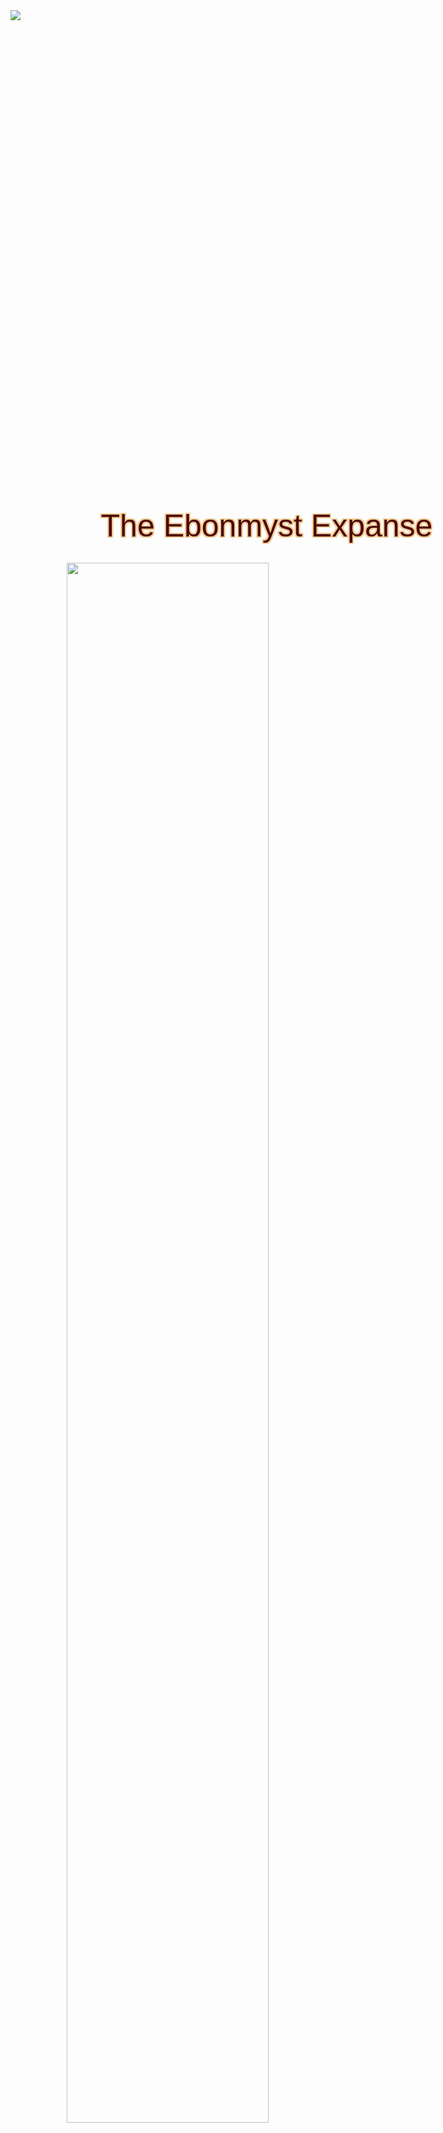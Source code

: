 <style>
/* Created by Apostol Apostolov. V.1.041 7th of March 2020.  */
/* For support, join Grit and Glory Discord at https://discord.gg/ZDtCmhm */
/* Please do not remove this message. It allows people who copy the template from your work get dev support. */
/* It also helps others find newer version of the template by comparing the version number with their own    */

/* Fonts */
@import url('https://fonts.googleapis.com/css?family=Eczar:800|Roboto+Condensed|Tauri|Teko:500|Changa+One|Gelasio|DM+Serif+Text:400i&display=swap'); /* Loads fonts from Google Web Fonts. Add additional @import if you license web fonts from elsewhere (such as from Monotype) */

/* Proper Printing */
@media print { .phb { height: 279.4mm; width: 215.9mm; } }

/* Background */
/* Sets two backgrounds. First image is the image margin column on each page, the second is the Pathfinder signature parchment. You can change the image margin depending on the content of your book but I suggest that you use the Imgur image I am using and just change the picture in the upper frame. I had to redesign the whole image margin and just using one from a Paizo PDF will not fit the whole length. On odd pages the parchment is horizontall flipped to emphasize odd and even pages. */
.phb{ background-image: url('https://www.gmbinder.com/images/2B04yOU.png'), url('https://www.gmbinder.com/images/Nrkf77U.jpg'); background-size: 97px, 822px; background-repeat:no-repeat; }
.phb:nth-child(odd){ background-image: url('https://www.gmbinder.com/images/8hcD3pd.png'), url('https://www.gmbinder.com/images/EABESdy.png'); background-size: 97px, 820px; background-repeat:no-repeat; background-position:right, center; }

/* Cover */
.cover-title { font-family: 'Eczar', sans-serif !important; color:#4E0707; border-color:#EFCD98; border 10px; text-shadow: 1px 1px 0 #EFCD98, -1px 1px 0 #EFCD98, 1px -1px 0 #EFCD98, -1px -1px 0 #EFCD98, 0px 1px 0 #EFCD98, 0px -1px 0 #EFCD98, -1px 0px 0 #EFCD98, 1px 0px 0 #EFCD98, 2px 2px 0 #EFCD98, -2px 2px 0 #EFCD98, 2px -2px 0 #EFCD98, -2px -2px 0 #EFCD98, 0px 2px 0 #EFCD98, 0px -2px 0 #EFCD98, -2px 0px 0 #EFCD98, 2px 0px 0 #EFCD98, 1px 2px 0 #EFCD98, -1px 2px 0 #EFCD98, 1px -2px 0 #EFCD98, -1px -2px 0 #EFCD98, 2px 1px 0 #EFCD98, -2px 1px 0 #EFCD98, 2px -1px 0 #EFCD98,-2px -1px 0 #EFCD98; font-size:7em; text-align: center; width:820px;}
.phb#p1 {background-image: url('https://www.gmbinder.com/images/Nrkf77U.jpg'); background-size: 822px;} /* Fix for image-less covers */

/* Page Numbers */
.phb:after { background-image:url('https://www.gmbinder.com/images/O3hOuX8.png?1') !important; background-size: 100px; background-repeat:no-repeat; z-index:-1; margin-bottom: 5px; margin-left: -25px; } /* Styles the box used by page number */
.phb:nth-child(odd):after { transform: rotate(180deg); margin-bottom: 21px; margin-left: 25px; }
.pageNumber.auto { font-family: 'Tauri', sans-serif; color:#58180D; font-size:2em; border-color:#EFCD98; border 10px; text-shadow: 1px 1px 0 #EFCD98, -1px 1px 0 #EFCD98, 1px -1px 0 #EFCD98, -1px -1px 0 #EFCD98, 0px 1px 0 #EFCD98, 0px -1px 0 #EFCD98, -1px 0px 0 #EFCD98, 1px 0px 0 #EFCD98, 2px 2px 0 #EFCD98, -2px 2px 0 #EFCD98, 2px -2px 0 #EFCD98, -2px -2px 0 #EFCD98, 0px 2px 0 #EFCD98, 0px -2px 0 #EFCD98, -2px 0px 0 #EFCD98, 2px 0px 0 #EFCD98, 1px 2px 0 #EFCD98, -1px 2px 0 #EFCD98, 1px -2px 0 #EFCD98, -1px -2px 0 #EFCD98, 2px 1px 0 #EFCD98, -2px 1px 0 #EFCD98, 2px -1px 0 #EFCD98,-2px -1px 0 #EFCD98;} /* Styles the automatically generated page number */
.phb#p1 {counter-reset: phb-page-numbers 0;} /* Allows you to start the page count from a value different than 1st page. Change 0 to the value you want to add to the page number on the 1st page */
.phb#p1 .pageNumber.auto { display:none } /* Hides the page number on the cover page. Remove "none" if you don't use a cover page */
.phb#p1:after { display:none } /* Hides the box used by the page number on the cover page. Remove "none" if you don't use a cover page */

/* Headers */
.phb h1, .phb h2 {font-family: 'Eczar', sans-serif;} /* No Taroca, unless you license it yourself */
.phb h1 {text-align: center;font-size: 5em; margin-bottom:30px;}
.phb h2 {color:#02256E;font-size: 2.25em;}
.phb h3, .phb h4, .phb h5 {font-family: 'Tauri', sans-serif;}
.phb h3 {font-family: 'Teko', sans-serif; font-size: 2em; border-bottom:0px}
.phb h4 {color:#000000;border-bottom:1px solid #000000;margin-bottom:0px; text-transform:uppercase; }
.phb h5 { text-transform:uppercase; }
.phb h6 {background-color:#002664; color:#EDE3C8;border-bottom:1px solid #002664;margin-bottom:5px; padding-left:8px; padding-top:5px; padding-bottom:3px;font-size: 1.25em;font-family: 'Tauri', sans-serif; text-transform:uppercase; border-radius: 12px 12px 0px 0px;}

/* Content */
.phb, .phb p, .phb p+p, .phb ul, .phb ol {font-family:'Gelasio', sans-serif; text-align: justify; text-justify: inter-character; line-height:1.4;}
.phb hr+section blockquote{background : white;}
.flavor {font-family: 'DM Serif Text', serif !important; text-align: justify; text-justify: inter-character; font-size: 1.25em; line-height: 1.4; padding-bottom:8px; padding-left:10px; padding-right:10px; }
.subtitle { font-size: 1.4em; color: #5E0000 !important; background-color:transparent !important; margin-top:-30px; margin-bottom:px !important; margin-right:10px !important; margin-left:10px !important; background-image: url('https://www.gmbinder.com/images/5uPOPvf.png'); background-position:bottom; background-repeat:no-repeat; padding-bottom:35px; background-size:800px; }

/* Tables */
.phb table { background-color: #F5EFE0; margin-bottom:0px; }
.phb table th { background-color: #5E0000; color:white; padding-top:4px; }
.phb table tbody tr:nth-child(odd) { background-color: #EDE3C8 }
.phb table tbody, .phb table th { font-family: 'Roboto Condensed', sans-serif;  }
.tablefooter { background-color:#E6D8B0 !important; }

/* Actions */
.label {font-family: 'Tauri', sans-serif; float: right; text-align:right; inline-block; font-size:.4cm; color:black; margin-bottom:-3px; text-transform:uppercase; border: 0px;}

/* Keywords */
.taglist {height:22px; }
.tag {font-family: 'Roboto Condensed', sans-serif; border-color:#DAC68A; border: 1px solid #DAC68A; border-left: 2px solid #DAC68A; border-right: 2px solid #DAC68A; border-radius:2px; background-color:#58180D; color:white; text-align:center; margin-top:2px; margin-right:2px; min-width:30px; float:left; margin-bottom:-5px; padding-left:3px; padding-right:3px; text-transform:uppercase; }
/*Keyword for Rarities */
.uncommon {background-color:#98513D !important;}
.rare {background-color:#002664 !important;}
.unique {background-color:#54166E !important;}
/* Keyword for Creatures */
.align {background-color:#576293 !important;}
.size {background-color:#3B7B59 !important;}

/* Compact Rules */
.rule, .rule p, .rule p+p {font-family: 'Roboto Condensed', sans-serif; line-height:1.4; }
.rule p, .rule p+p { text-indent:1.5em; line-height:1.4; font-size:100%; }
p .oneaction  { margin-top:-0px; margin-bottom:-0px; width:14px; margin-right:-1px; margin-left:-1px; }
p .twoaction { margin-top:-0px; margin-bottom:-0px; height:22px; width:24px; margin-right:-1px; margin-left:-1px; }
p .threeaction { margin-top:0px; margin-bottom:-0px; height:28px; width:32px; margin-right:-1px; margin-left:-1px; }
h5 .oneaction, h4 .oneaction  { margin-top:-10px; margin-bottom:-6px; width:16px; margin-right:-1px; margin-left:-1px; }
h5 .twoaction, h4 .twoaction { margin-top:-10px; margin-bottom:-6px; height:26px; width:28px; margin-right:-1px; margin-left:-1px; }
h5 .threeaction, h4 .threeaction { margin-top:-10px; margin-bottom:-6px; height:34px; width:38px; margin-right:-1px; margin-left:-1px; }
.rule .oneaction  { width:14px; margin-top:-6px; margin-bottom:-6px; margin-right:-1px; margin-left:-1px; }
.rule .twoaction { height:22px; width:24px; margin-top:-6px; margin-bottom:-6px; margin-right:-1px; margin-left:-1px;}
.rule .threeaction { height:28px; width:32px; margin-top:-7px; margin-bottom:-6px; margin-right:-1px; margin-left:-1px; }
.result {font-family: 'Roboto Condensed', sans-serif; padding-left: 1.5em;text-indent:-1.5em;}
.ability {font-family: 'Roboto Condensed', sans-serif; padding-left: 1.5em;text-indent:-1.5em;}
.abilityname { font-weight: bold; }
.r4:before { content: "Critical Success "; font-weight: bold; }
.r3:before { content: "Success "; font-weight: bold; }
.r2:before { content: "Failure "; font-weight: bold; }
.r1:before { content: "Critical Failure "; font-weight: bold; }
/* Boxed Containers */
.box {border-bottom:1px solid #000000; hyphens: manual; hyphens: auto; word-break: break-word; } /* Normal boxes just put a separator line at the bottom */
.reqbox {border-bottom:1px solid #000000;padding-left: 1.5em;text-indent:-1.5em; hyphens: manual; overflow-wrap: break-word; overflow: hidden; } /* Boxes for requirements and prerequisites require the Pathfinder signature identation */
.tab {text-indent:1.5em;  }
/* Labels for Feats and Actions */
.prereq:before { content: "Prerequisites "; font-weight: bold; }
.req:before { content: "Requirements "; font-weight: bold; }
.name { font-style:italic; }
.name:before { content: "Name "; font-weight: bold; font-style:normal; }
.name:after { content: "; "; }
.hands:before { content: "Hands "; font-weight: bold; }
.hands:after { content: "; "; }
/*Labels for Spells */
.traditions:before { content: "Traditions "; font-weight: bold; }
.cast:before { content: "Cast "; font-weight: bold; }
.range { float:left; margin-right:20px;  }
.range:before { content: "Range "; font-weight: bold; }
.range:after { content: ";"; }
.targets:before { content: "Targets "; font-weight: bold; }
.area:before { content: "Area "; font-weight: bold; }
.savingthrow:before { content: "Saving Throw "; font-weight: bold; }
.trigger:before { content: "Trigger "; font-weight: bold; }
.trigger:after { content: "; "; }
.duration:before { content: "Duration "; font-weight: bold; }
.heightened:before { content: "Heightened "; font-weight: bold; }
.heightenedp1:before { content: "Heightened (+1) "; font-weight: bold; }
.heightenedp2:before { content: "Heightened (+2) "; font-weight: bold; }
.heightenedp3:before { content: "Heightened (+3) "; font-weight: bold; }
.heightenedp4:before { content: "Heightened (+4) "; font-weight: bold; }
.heightened1:before { content: "Heightened (1st) "; font-weight: bold; }
.heightened2:before { content: "Heightened (2nd) "; font-weight: bold; }
.heightened3:before { content: "Heightened (3rd) "; font-weight: bold; }
.heightened4:before { content: "Heightened (4th) "; font-weight: bold; }
.heightened5:before { content: "Heightened (5th) "; font-weight: bold; }
.heightened6:before { content: "Heightened (6th) "; font-weight: bold; }
.heightened7:before { content: "Heightened (7th) "; font-weight: bold; }
.heightened8:before { content: "Heightened (8th) "; font-weight: bold; }
.heightened9:before { content: "Heightened (9th) "; font-weight: bold; }
.heightened10:before { content: "Heightened (10th) "; font-weight: bold; }
/*Labels for Spells */
.perception:before { content: "Perception "; font-weight: bold; }
.languages:before { content: "Languages "; font-weight: bold; }
.skills:before { content: "Skills "; font-weight: bold; }
.str { float:left; margin-right:19px;  }
.str:before { content: "Str "; font-weight: bold; }
.str:after { content: "; "; }
.dex { float:left; margin-right:19px;  }
.dex:before { content: "Dex "; font-weight: bold; }
.dex:after { content: "; "; }
.con { float:left; margin-right:19px;  }
.con:before { content: "Con "; font-weight: bold; }
.con:after { content: "; "; }
.int { float:left; margin-right:19px;  }
.int:before { content: "Int "; font-weight: bold; }
.int:after { content: "; "; }
.wis { float:left; margin-right:19px;  }
.wis:before { content: "Wis "; font-weight: bold; }
.wis:after { content: "; "; }
.cha:before { content: "Cha "; font-weight: bold; }
.ac { float:left; margin-right:19px;  }
.ac:before { content: "AC "; font-weight: bold; }
.ac:after { content: "; "; }
.fort { float:left; margin-right:19px;  }
.fort:before { content: "Fort "; font-weight: bold; }
.fort:after { content: "; "; }
.ref { float:left; margin-right:19px;  }
.ref:before { content: "Ref "; font-weight: bold; }
.ref:after { content: "; "; }
.will:before { content: "Will "; font-weight: bold; }
.hp:before { content: "HP "; font-weight: bold; }
.hp:after { content: "; "; }
.bt:before { content: "BT "; font-weight: bold; }
.bt:after { content: "; "; }
.hardness:before { content: "Hardness "; font-weight: bold; }
.hardness:after { content: "; "; }
.immunities:before { content: "Immunities "; font-weight: bold; }
.immunities:after { content: "; "; }
.weaknesses:before { content: "Weaknesses "; font-weight: bold; }
.weaknesses:after { content: "; "; }
.resistances:before { content: "Resistances "; font-weight: bold; }
.speed { clear:left; }
.speed:before { content: "Speed "; font-weight: bold; }
.melee:before { content: "Melee "; font-weight: bold; }
.melee:after { content: ", "; }
.ranged:before { content: "Ranged "; font-weight: bold; }
.ranged:after { content: ", "; }
.damage { word-break: break-all; }
.damage:before { content: "Damage "; font-weight: bold; }
.innatespells { font-weight: bold; }
.innatespells:after { content: " Innate Spells ";  font-weight: bold; }
.preparedspells { font-weight: bold; }
.preparedspells:after { content: " Prepared Spells ";  font-weight: bold; }
.dc:before { content: "DC ";  }
.dc:after { content: ", ";  }
.spellattack:before { content: "attack ";  }
.spellattack:after { content: "; ";  }
.sp1, .sp2, .sp3, .sp4, .sp5, .sp6, .sp7, .sp8, .sp9, .sp10, .can1, .can2, .can3, .can4, .can5, .can6, .can7, .can8, .can9, .can10 { font-style: italic; }
.sp1:before { content: " 1st "; font-weight: bold; font-style: normal; }
.sp2:before { content: " 2nd "; font-weight: bold; font-style: normal; }
.sp3:before { content: " 3rd "; font-weight: bold; font-style: normal; }
.sp4:before { content: " 4th "; font-weight: bold; font-style: normal; }
.sp5:before { content: " 5th "; font-weight: bold; font-style: normal; }
.sp6:before { content: " 6th "; font-weight: bold; font-style: normal; }
.sp7:before { content: " 7th "; font-weight: bold; font-style: normal; }
.sp8:before { content: " 8th "; font-weight: bold; font-style: normal; }
.sp9:before { content: " 9th "; font-weight: bold; font-style: normal; }
.sp10:before { content: " 10th "; font-weight: bold; font-style: normal; }
.can1:before { content: " Cantrips (1st) "; font-weight: bold; font-style: normal; }
.can2:before { content: " Cantrips (2nd) "; font-weight: bold; font-style: normal; }
.can3:before { content: " Cantrips (3rd) "; font-weight: bold; font-style: normal; }
.can4:before { content: " Cantrips (4th) "; font-weight: bold; font-style: normal; }
.can5:before { content: " Cantrips (5th) "; font-weight: bold; font-style: normal; }
.can6:before { content: " Cantrips (6th) "; font-weight: bold; font-style: normal; }
.can7:before { content: " Cantrips (7th) "; font-weight: bold; font-style: normal; }
.can8:before { content: " Cantrips (8th) "; font-weight: bold; font-style: normal; }
.can9:before { content: " Cantrips (9th) "; font-weight: bold; font-style: normal; }
.can10:before { content: " Cantrips (10th) "; font-weight: bold; font-style: normal; }
/* Labels for Hazards */
.stealth:before { content: "Stealth "; font-weight: bold; }
.description:before { content: "Description "; font-weight: bold; }
.disable:before { content: "Disable "; font-weight: bold; }
.routine:before { content: "Routine "; font-weight: bold; }
.reset:before { content: "Reset "; font-weight: bold; }
/* Labels for Items */
.price:before { content: "Price "; font-weight: bold; }
.usage:before { content: "Usage "; font-weight: bold; }
.usage:after { content: "; ";  }
.bulk:before { content: "Bulk "; font-weight: bold; }
.bulk:after { content: "; ";  }
.type { font-style:italic; }
.type:before { content: "Type "; font-weight: bold; font-style:normal; }
.level:before { content: "Level "; font-weight: bold; }
.activate:before { content: "Activate "; font-weight: bold; }
.activate:after { content: "; ";  }
.effect:before { content: "Effect "; font-weight: bold; }
.onset:before { content: "Onset "; font-weight: bold; }
.maxduration:before { content: "Maximum Duration "; font-weight: bold; }
.stage1:before { content: "Stage 1 "; font-weight: bold; }
.stage2:before { content: "Stage 2 "; font-weight: bold; }
.stage3:before { content: "Stage 3 "; font-weight: bold; }
.stage4:before { content: "Stage 4 "; font-weight: bold; }
.stage5:before { content: "Stage 5 "; font-weight: bold; }
.stage6:before { content: "Stage 6 "; font-weight: bold; }
.craftrequirements:before { content: "Craft Requirements "; font-weight: bold; }
.savingthrow:after, .onset:after, .maxduration:after, .stage1:after, .stage2:after, .stage3:after, .stage4:after, .stage5:after, .stage6:after, .level:after, .type:after { content: "; "; }
.quantity:before { content: "Quantity "; font-weight: bold; }
.quantity:after { content: "; "; }
.ammunition:before { content: "Ammunition "; font-weight: bold; }
.special:before { content: "Special "; font-weight: bold; }
.sageadvice:before { content: "Developer Feedback "; font-weight: bold; }
.damage:before { content: "Damage "; font-weight: bold; }
.damage:after { content: "; ";  }
.thrown:before { content: "thrown "; font-weight: bold; }
.criticalspecialization:before { content: "Critical Specialization "; font-weight: bold; }

/* Sidebar */
.smallsidebar { background-image: url("https://pf2.easytool.es/sheets/boxBorder2.png"); background-size: 350px; background-repeat:no-repeat; margin-left:-1em; margin-right:-3em; padding-left:2.6em; padding-right:3em; padding-top:2.5em; display:inline-block; padding-bottom:40px; }
.smallsidebar h5 { text-align:center; padding-bottom:10px; text-transform:uppercase; }
.smallsidebar p, .smallsidebar p+p { background-color: #DBD1BC; font-family: 'Roboto Condensed', sans-serif; margin-left:-10px; padding-left:13px; margin-right:-8px; padding-right:12px; width:309px; margin-top:-11px; }

/* Dual Sidebar */
.dualsidebar { background-image: url("https://www.gmbinder.com/images/M2t21DV.png"), url("https://www.gmbinder.com/images/sVseLe2.png"); background-position: -10% 100%, top left; background-size: 705px,705px; background-repeat:no-repeat; margin-left:0.7em; padding-left:1.75em; padding-right:3.5em; padding-top:3.2em; padding-bottom:40px; margin-right:-35px;}
.phb:nth-child(odd) .dualsidebar { margin-left:-25px !important; margin-right:0px; padding-left:3.5em; padding-right:2em; } /* This code moves tables 35px right on odd pages, avoiding the table overlapping the page's image margin */
.dualsidebar h5 { text-align:center; background-color: #C4B8A0; margin-left:px; margin-right:px; padding-bottom: 8px; margin-top:5px; margin-bottom:-2px; }
.dualsidebar p, .dualsidebar p+p { background-color: #C4B8A0; font-family: 'Roboto Condensed', sans-serif; margin-left:-17px; padding-left:13px; margin-right:-15px; padding-right:12px; }

/* Red Sidebar */
.redsidebar { border-image-slice:35 41 37 41 fill;border-image-width:60px 60px 60px 60px;border-image-outset:0px 0px 0px 0px;border-image-repeat:stretch stretch;border-image-source:url("https://www.gmbinder.com/images/Gl8LTE9.png"); border-top:32px solid; border-bottom: 32 solid; margin-left:-3em; margin-right:-3em; padding-left:2.6em; padding-right:3em; padding-top:1.5em; padding-bottom:40px;}
.redsidebar h2 { font-family: 'Eczar', sans-serif; text-align:center; color:#CFBF80; background-color: #5E0000; margin-left:-px; margin-right:-8px; padding-bottom: 8px; margin-top:-5px; margin-bottom:-2px; font-size:1.5em; }
.redsidebar h3 { font-family: 'Eczar', sans-serif; text-align:center; color:WHITE; background-color: #5E0000; margin-left:-px; margin-right:-8px; padding-bottom: 8px; margin-top:-5px; margin-bottom:-2px; font-size:2em; }
.redsidebar h3 span { text-align:left; }
.redsidebar img { height: 450px; margin-top:-30px; align:right; display: block; margin-left: auto; margin-right: auto; }
.redsidebar h5 { text-align:left; color:white; background-color: #5E0000; margin-left:-px; margin-right:-8px; padding-bottom: 8px; margin-top:7px; margin-bottom:-2px; }
.redsidebar p, .redsidebar p+p, .redsidebar .flavor, .dualredsidebar .flavor { background-color: #5E0000; color:white; font-family: 'Roboto Condensed', sans-serif; margin-left:-13px; padding-left:13px; margin-right:-8px; padding-right:-12px; }
.redseparatorfull { background-image: url("https://www.gmbinder.com/images/gRfVwlG.png"); background-size:390px; height:35px; margin-right:-20px; margin-left:-14px; margin-top:-6px; }
.redseparatorsmall { background-image: url("https://www.gmbinder.com/images/LlbSin0.png"); background-size:375px; background-position:top center; height:4px; margin-bottom:5px; margin-top:-5px;  margin-right:-20px; margin-left:-14px; }
.redsidebar .toc { background-image: url("https://www.gmbinder.com/images/Lw65fTb.png"), url("https://www.gmbinder.com/images/kCLyCck.png"); background-position: bottom right, top; background-size: 392px,392px; background-repeat:no-repeat;  }

/* Dual Red Sidebar */
.dualredsidebar { background-image: url("https://www.gmbinder.com/images/JwtgIpO.png"), url("https://www.gmbinder.com/images/SXJd6Hg.png"); background-position: bottom left, top left; background-size: 705px,705px; background-repeat:no-repeat; margin-left:0.7em; margin-right:-3em; padding-left:2.6em; padding-right:3em; padding-top:3.2em; padding-bottom:30px;}
.dualredsidebar h5 { text-align:center; color:white; background-color: #5E0000; margin-left:px; margin-right:px; padding-bottom: 8px; margin-top:5px; margin-bottom:-2px; }
.dualredsidebar p, .dualredsidebar p+p { background-color: #5E0000; color:white; font-family: 'Roboto Condensed', sans-serif; margin-left:-9px; padding-left:0px; margin-right:-6px; padding-right:12px; }
.phb:nth-child(odd) .dualredsidebar { margin-left:-25px !important; margin-right:-21px; padding-left:45px;} /* This code moves tables 35px right on odd pages, avoiding the table overlapping the page's image margin */
.dualredsidebar .flavor, .dualredsidebar h5 { margin-left:-15px !important; margin-right:15px !important; }

/* Wide Page Sidebar */
.widepage {display: grid; grid-template-columns: 530px 250px; } /* Creates a grid with two columns with variable width. The sidebar column is on the right. */
.phb:nth-child(odd) .widepage {margin-left:-30px; } /* Moves the wide page grid to the right on odd pages */
.widepageright {display: grid; grid-template-columns: 250px 530px; } /* Creates a grid with two columns with variable width. The sidebar column is on the left. */
.phb:nth-child(odd) .widepageright {margin-left:-30px; }  /* Moves the wide page grid to the right on odd pages */
.widebar { }
.thinbar { color:#5E0004; font-size: 0.9em; margin-top:0px; margin-left:10px; padding-left:10px; margin-right:65px; border-left: 1px solid #5E0004; }
.widebarright { margin-left:-50px; margin-right:60px; }
.thinbarright { color:#5E0004; font-size: 0.9em; margin-top:0px; margin-right:10px; padding-right:10px; margin-right:65px; border-right: 1px solid #5E0004; }
.thinbar h3, .thinbarright h3 { font-size:2em;font-weight: normal; } /* Sidebars use a smaller heading 3, so bold weight needs to be removed */
.thinbar p, .thinbar p+p, .thinbar ul, .thinbar ol { font-family: 'Roboto Condensed', sans-serif;  }

/* table of contents */
.toc { padding-left:40px;padding-right:45px; margin-left:-37px; }
.toc a {
 color: #F2EFEA !important;	/*toc specifically wants black text. This resets the headers*/}
.toc li span:nth-child(2){ /*Allow dot leaders to fill remaining space but not overlap*/
 width: auto;
 overflow: hidden;
 white-space: nowrap;
 display: block;
 font-family: 'Roboto Condensed', sans-serif;}
.toc li span:nth-child(2):after{
 font-family: 'Roboto Condensed', sans-serif;
 font-size: 0.317cm;
 font-weight: normal;
 color: #F2EFEA;
 content:" ........................................" "........................................." ".........................................";}
.toc li span:first-child{ /*Remove any header styles from page numbers*/
 float: right;
 font-family: 'Roboto Condensed', sans-serif;
 font-size: 0.317cm;
 font-weight: normal;
 color: #F2EFEA;
 margin-left: 1px; /*Leaves a small space between page numbers and dot leaders*/}
/*Special cases for headings*/
.toc li h3 span:nth-child(2):after{content: " ";/*Remove dot leaders on h3*/}
.toc li h3 {
 margin-bottom: 4px !important;	/*Special spacing for h3*/
 margin-top: 10px !important;
 line-height: initial !important; /*For some reason Multi-line h3 line spacing changed*/}
.toc li h3 span:first-child{line-height: 1.8em !important; /*Line page numbers up with Multi-line h3 better*/}
.toc ul ul {margin-left: 10px !important; font-size: 0.375cm; /*Original lists intented too much*/}
.toc>ul>li {margin-bottom: initial !important; /*margin for list items needs to be removed or 0*/}

/* Fixes */
.phb:after { content: ""; } /*  Removes Wizards of the Coast disclaimer. I should probably add OGL disclaimer. */
.phb {padding-bottom:0.5cm;} /* Minimizes the bottom padding of pages so that less content spills across columns */
.dualsidebarfix { margin-left:-65px; margin-right:75px; margin-top:-40px; padding-bottom:40px; } /* Dual Sidebars needs repositioning of two column content */
.phb#p1 { padding-left: 0px; padding-right:0px; } /* Remove this if you do not use a cover */
.phb:nth-child(even) { padding-left: 75px; padding-right:1.5cm }
.phb:nth-child(odd) { padding-left: 55px; padding-right:75px; }

/* Paizo Compatibility Fixes */
/* .pathfinderlogo { display:none; } */
/* .secondedition { display:none; } */
.bookcover { display:none; }
/* .phb#p1, .phb, .phb:nth-child(odd) {background-image: none; background-color:#EFECE7;} */
/* .phb:after { display:none; } */
/* The following lines remove the Page Margin Bauble completely */
.p.hb { background-image: url('https://www.gmbinder.com/images/sPk1xm4.png'), url('https://www.gmbinder.com/images/EABESdy.png'); }
.p.hb:nth-child(odd) { background-image: url('https://www.gmbinder.com/images/4PiRxoX.png'), url('https://www.gmbinder.com/images/EABESdy.png'); }
/* The following lines put a non-Paizo Dragon in the Page Margin Bauble */
.phb { background-image: url('https://www.gmbinder.com/images/REmFBe1.png'), url('https://www.gmbinder.com/images/EABESdy.png'); }
.phb:nth-child(odd) { background-image: url('https://www.gmbinder.com/images/IQwl0gO.png'), url('https://www.gmbinder.com/images/EABESdy.png'); }
/* .amiri { opacity: 0.0; } */

</style>

<!-- Document Start -->

<img src='https://www.gmbinder.com/images/xKmAQtK.jpg' class='cover-image'>

<div class='cover-title' style='margin-top:780px;font-size:50px '>The Ebonmyst Expanse</div>

<img src='https://www.gmbinder.com/images/NUdbnd3.png' class='pathfinderlogo cover-image' style="width:80%;margin-left:90px;margin-top:30px">

<img src='https://www.gmbinder.com/images/4wBBdP2.png' class='covertitle cover-image' style="width:35%;margin-left:520px;margin-top:970px">

<img src='https://www.gmbinder.com/images/7JHDdb0.png' class='secondedition cover-image' style="width:35%;margin-left:532px;margin-top:0px">

<div class='secondedition cover-header' style="font-family: 'Eczar', sans-serif; margin-top:-32px; margin-left:-240px; color:#5E0000; border:0px; font-size: 1.1em; text-shadow: 0px 0px 0px; text-align:right; ">SECOND EDITION</div>

\pagebreakNum



<div style="text-align:center; margin-top:50px;">

## The Ebonmyst Expanse: Player Handout

</div>

Welcome to the world of The Ebonmyst Expanse, a homebrewed adventure for Pathfinder 2e. This document will supply you with the necessary knowledge needed to create your new character within this world.

### Copyrighted Content

Most artwork and visual layout elements in this template are copyrighted by Paizo Inc. and are used for demonstration purposes only. If you plan to distribute homebrew material using this template you must remove all elements that are copyrighted: page border, parchment background and the sidebar backgrounds. However, you may use this template to share homebrew with your players, as is.

**Cover:** *"Pathfinder Roleplaying Game"* by David Alvarez is licensed under **CC BY-NC 4.0**.

### Fonts Used

Paizo uses multiple commercial fonts for their signature **Corebook** layout. I have been able to find fitting equivalents available for non-commercial use via Google Web Fonts.

The only exception is the font **Taroca** used in Pathfinder Corebook for book name and chapter and section titles. This font has unique design and is without alternative. It can be licensed from [Monotype](https://www.myfonts.com/fonts/bluevinyl/taroca/) as Web Font. It costs $28.00 and allows you 10,000 page views per month, more than enough if you do not share the GMBinder link but instead use it only to print PDFs. To implement it, add the @import code in the template style, then change all references to *Eczar* font with *Taroca Regular*.

### Get Support

This book is created and maintained by VulgarBear. You can find me on **The Tabletop Room** discord.

<center><img src="https://www.gmbinder.com/images/4aNOoiD.png" style="width:180px;"></center><br>

The book is produced with the use of [GMBinder](https://gmbinder) but version management is held on [Gitlab](https://gitlab.com/VulgarBear/the-ebonmyst-expanse-handout), if you have an issue with the book.

\columnbreak

<div class="redsidebar toc">

## TABLE OF CONTENTS

<div class="flavor">Use this column to create a table of contents so readers navigate through your rulebook with a click. The page number or range of pages must be put in the SPAN and also in the hyperlink field at the end of each entry. When printed to a PDF, these links will still work.</div>

<div class="flavor">An alternative method of maintaining Table of Contents entries is to check the raw HTML of the document for the exact naming of section tags. By using section tags instead of pages, the entries will update as your content is pushed to a new page.</div>

- ### [<span></span><span>Chapter One</span>](#p3)
  - [<span>4</span><span>Section One</span>](#p4)
  - [<span>5</span><span>Section Two</span>](#p5)
  - [<span>6</span><span>Section Three</span>](#p6)
- ### [<span></span><span>Chapter Two</span>](#p7)
  - [<span>8</span><span>Section One</span>](#p8)
  - [<span>9</span><span>Section Two</span>](#p9)
  - [<span>10</span><span>Section Three</span>](#p10)
- ### [<span></span><span>Chapter Three</span>](#p11)
  - [<span>12</span><span>Section One</span>](#p12)
  - [<span>13</span><span>Section Two</span>](#p13)
  - [<span>14</span><span>Section Three</span>](#p14)


<div style="height:280px;"></div>

</div>

\pagebreakNum